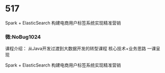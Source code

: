 # 517
Spark + ElasticSearch 构建电商用户标签系统实现精准营销
### 微:NoBug1024 


课程介绍：
从Java开发过渡到大数据开发的转型课程 核心技术+业务思路 一课呈现

Spark + ElasticSearch 构建电商用户标签系统实现精准营销
